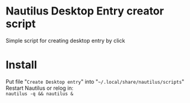 # Nautilus Desktop Entry creator script
Simple script for creating desktop entry by click

# Install
Put file "```Create Desktop entry```" into "```~/.local/share/nautilus/scripts```"
<br>Restart Nautilus or relog in:
<br>```nautilus -q && nautilus &```
